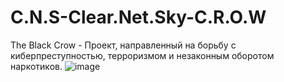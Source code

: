 # C.N.S-Clear.Net.Sky-C.R.O.W
The Black Crow - Проект, направленный на борьбу с киберпреступностью, терроризмом и незаконным оборотом наркотиков.
![image](https://github.com/user-attachments/assets/b8c90ae5-5583-49e6-b7d7-d42e17d30368)
